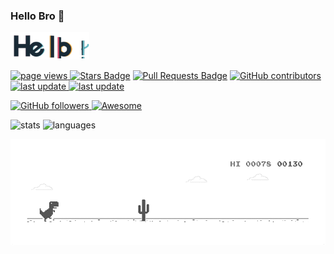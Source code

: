 ### Hello Bro 👋

<img width="25%" height="25%" src="./gif/hello.gif" href="https://github.com/bahrulajisantoso"/><br>

<!-- Here are some ideas to get you started: -->

<!-- - 🔭 I’m currently working on ... -->
<!-- - 🌱 I’m currently learning ... -->
<!-- - 👯 I’m looking to collaborate on ... -->
<!-- - 🤔 I’m looking for help with ... -->
<!-- - 💬 Ask me about ... -->
<!-- - 📫 How to reach me: ... -->
<!-- - 😄 Pronouns: ... -->
<!-- - ⚡ Fun fact: ... -->

<p align="left">
  <a href="https://github.com/bahrulajisantoso/bahrulajisantoso">
    <img src="https://komarev.com/ghpvc/?username=bahrulajisantoso" alt="page views" />
  </a>
  <!-- <a href="https://macropower.readthedocs.io/en/latest">
    <img alt="Read the Docs" src="https://img.shields.io/readthedocs/macropower?logo=read-the-docs">
  </a> -->
  <!-- <a href="https://stackoverflow.com/users/4868262">
    <img alt="Stack Exchange reputation" src="https://img.shields.io/stackexchange/stackoverflow/r/4868262?color=orange&label=reputation&logo=stackoverflow">
  </a> -->
  <!-- <a href="https://reddit.com/u/macropower">
    <img alt="Reddit User Karma" src="https://img.shields.io/reddit/user-karma/combined/macropower?label=karma&logo=reddit">
  </a> -->
  <a href="https://github.com/bahrulajisantoso/bahrulajisantoso/stargazers">
  <img src="https://img.shields.io/github/stars/bahrulajisantoso/bahrulajisantoso" alt="Stars Badge"/></a>
  
  <!-- <a href="https://github.com/bahrulajisantoso/bahrulajisantoso/network/members">
  <img src="https://img.shields.io/github/forks/bahrulajisantoso/bahrulajisantoso" alt="Forks Badge"/></a> -->
  
  <a href="https://github.com/bahrulajisantoso/bahrulajisantoso/pulls">
  <img src="https://img.shields.io/github/issues-pr/bahrulajisantoso/bahrulajisantoso" alt="Pull Requests Badge"/></a>
  
  <!-- <a href="https://github.com/bahrulajisantoso/bahrulajisantoso/issues">
  <img src="https://img.shields.io/github/issues/bahrulajisantoso/bahrulajisantoso" alt="Issues Badge"/></a> -->
  
  <a href="https://github.com/bahrulajisantoso/bahrulajisantoso/graphs/contributors">
  <img alt="GitHub contributors" src="https://img.shields.io/github/contributors/bahrulajisantoso/bahrulajisantoso?color=2b9348"></a>

  <a href="">
  <img src="https://img.shields.io/github/last-commit/bahrulajisantoso/bahrulajisantoso" alt="last update" />
  </a>

  <a href="">
  <img src="https://img.shields.io/github/commit-activity/m/bahrulajisantoso/bahrulajisantoso" alt="last update" />
  </a>

  <!-- <a href="">
  <img src="https://img.shields.io/github/last-commit/bahrulajisantoso/bahrulajisantoso?style=flat-square&cacheSeconds=86400" alt="last update" />
  </a> -->
  
  <!-- <a href="https://github.com/bahrulajisantoso/bahrulajisantoso/blob/master/LICENSE">
  <img src="https://img.shields.io/github/license/bahrulajisantoso/bahrulajisantoso?color=2b9348" alt="License Badge"/></a>
   -->
</p>

<p align="left">
 <a href="https://github.com/bahrulajisantoso?tab=followers">
    <img alt="GitHub followers" src="https://img.shields.io/github/followers/bahrulajisantoso?color=green&logo=github">
  </a>
  
  <a href="https://github.com/abhisheknaiidu/awesome-github-profile-readme">
    <img alt="Awesome" src="https://awesome.re/mentioned-badge.svg">
  </a>
</p>

<p align="left"> 
<img width="380" height="180" src="https://github-readme-stats.vercel.app/api?username=bahrulajisantoso&show_icons=true&theme=gotham" alt="stats" />

<img width="340" height="160" src="https://github-readme-stats.vercel.app/api/top-langs/?username=bahrulajisantoso&layout=compact&theme=gotham" alt="languages" >
</p>

<p align="left">
<img src="./gif/dino_rounded.gif" href="https://github.com/bahrulajisantoso" width="720"/><br>
</p>
